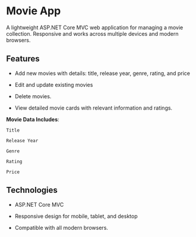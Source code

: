 # Movie App

A lightweight ASP.NET Core MVC web application for managing a movie collection. Responsive and works across multiple devices and modern browsers.

## Features

- Add new movies with details: title, release year, genre, rating, and price

- Edit and update existing movies

- Delete movies.

- View detailed movie cards with relevant information and ratings.

**Movie Data Includes**:

    Title

    Release Year

    Genre

    Rating

    Price

## Technologies

- ASP.NET Core MVC

- Responsive design for mobile, tablet, and desktop

- Compatible with all modern browsers.
